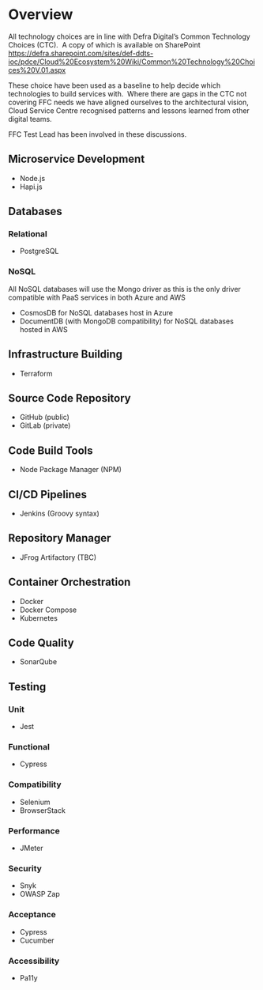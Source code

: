 # Overview
All technology choices are in line with Defra Digital’s Common Technology Choices (CTC).  A copy of which is available on SharePoint https://defra.sharepoint.com/sites/def-ddts-ioc/pdce/Cloud%20Ecosystem%20Wiki/Common%20Technology%20Choices%20V.01.aspx

These choice have been used as a baseline to help decide which technologies to build services with.  Where there are gaps in the CTC not covering FFC needs we have aligned ourselves to the architectural vision, Cloud Service Centre recognised patterns and lessons learned from other digital teams.  

FFC Test Lead has been involved in these discussions.

## Microservice Development
- Node.js
- Hapi.js

## Databases
### Relational
- PostgreSQL

### NoSQL
All NoSQL databases will use the Mongo driver as this is the only driver compatible with PaaS services in both Azure and AWS

- CosmosDB for NoSQL databases host in Azure
- DocumentDB (with MongoDB compatibility) for NoSQL databases hosted in AWS

## Infrastructure Building 
- Terraform

## Source Code Repository 
- GitHub (public)
- GitLab (private)

## Code Build Tools 
- Node Package Manager (NPM)

## CI/CD Pipelines 
- Jenkins (Groovy syntax)

## Repository Manager 
- JFrog Artifactory (TBC)

## Container Orchestration
- Docker
- Docker Compose
- Kubernetes

## Code Quality 
- SonarQube

## Testing
### Unit
- Jest

### Functional
- Cypress

### Compatibility
- Selenium
- BrowserStack

### Performance
- JMeter

### Security
- Snyk
- OWASP Zap

### Acceptance
- Cypress
- Cucumber

### Accessibility
- Pa11y
